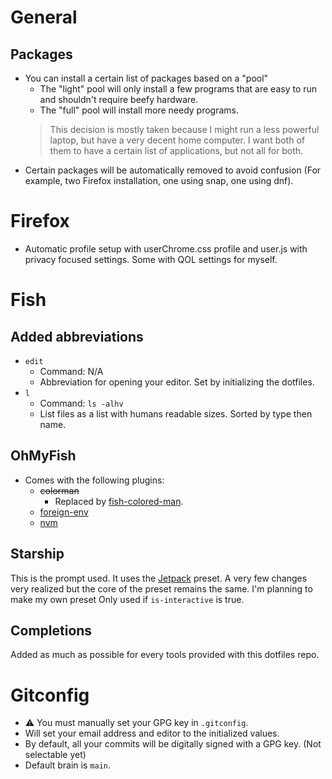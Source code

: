 # General

## Packages

* You can install a certain list of packages based on a "pool"
    * The "light" pool will only install a few programs that are easy to run and shouldn't require beefy hardware.
    * The "full" pool will install more needy programs.
    > This decision is mostly taken because I might run a less powerful laptop, but have a very decent home computer. I want both of them to have a certain list of applications, but not all for both.
* Certain packages will be automatically removed to avoid confusion (For example, two Firefox installation, one using snap, one using dnf).

# Firefox

* Automatic profile setup with userChrome.css profile and user.js with privacy focused settings. Some with QOL settings for myself.

# Fish

## Added abbreviations

* `edit`
    * Command: N/A
    * Abbreviation for opening your editor. Set by initializing the dotfiles.
* `l`
    * Command: `ls -alhv`
    * List files as a list with humans readable sizes. Sorted by type then name.

## OhMyFish

* Comes with the following plugins:
    * ~~colorman~~
        * Replaced by [fish-colored-man](https://github.com/decors/fish-colored-man).
    * [foreign-env](https://github.com/oh-my-fish/plugin-foreign-env)
    * [nvm](https://github.com/derekstavis/plugin-nvm)

## Starship

This is the prompt used. It uses the [Jetpack](https://starship.rs/presets/jetpack) preset.
A very few changes very realized but the core of the preset remains the same.
I'm planning to make my own preset
Only used if `is-interactive` is true.

## Completions

Added as much as possible for every tools provided with this dotfiles repo.

# Gitconfig

* ⚠️ You must manually set your GPG key in `.gitconfig`.
* Will set your email address and editor to the initialized values.
* By default, all your commits will be digitally signed with a GPG key. (Not selectable yet)
* Default brain is `main`.
